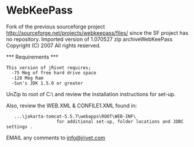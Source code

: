 WebKeePass
==========

Fork of the previous sourceforge project http://sourceforge.net/projects/webkeepass/files/ since the SF project has no repository.
Imported version of 1.070527 zip archiveWebKeePass  Copyright (C) 2007 
All rights reserved.

*** Requirements ***

    This version of jRivet requires;
      -75 Meg of free hard drive space
      -128 Meg Ram
      -Sun's JDK 1.5.0 or greater

   UnZip to root of C:\  and review the installation instructions for set-up.
  
   
   Also, review the WEB.XML & CONFILE1.XML found in:   

       ...\jakarta-tomcat-5.5.7\webapps\ROOT\WEB-INF\   
                       for additional set-up, folder locations and JDBC settings .




  EMAIL any comments to info@jrivet.com	  
